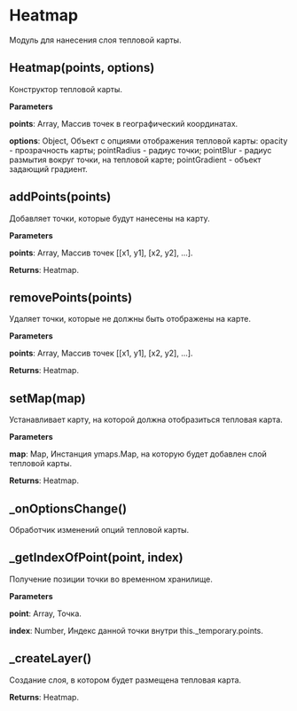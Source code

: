 Heatmap
===

Модуль для нанесения слоя тепловой карты.

Heatmap(points, options) 
-----------------------------
Конструктор тепловой карты.

**Parameters**

**points**: Array, Массив точек в географический координатах.

**options**: Object, Объект с опциями отображения тепловой карты:
 opacity - прозрачность карты;
 pointRadius - радиус точки;
 pointBlur - радиус размытия вокруг точки, на тепловой карте;
 pointGradient - объект задающий градиент.


addPoints(points) 
-----------------------------
Добавляет точки, которые будут нанесены на карту.

**Parameters**

**points**: Array, Массив точек [[x1, y1], [x2, y2], ...].

**Returns**: Heatmap.

removePoints(points) 
-----------------------------
Удаляет точки, которые не должны быть отображены на карте.

**Parameters**

**points**: Array, Массив точек [[x1, y1], [x2, y2], ...].

**Returns**: Heatmap.

setMap(map) 
-----------------------------
Устанавливает карту, на которой должна отобразиться тепловая карта.

**Parameters**

**map**: Map, Инстанция ymaps.Map, на которую будет добавлен слой тепловой карты.

**Returns**: Heatmap.

_onOptionsChange() 
-----------------------------
Обработчик изменений опций тепловой карты.


_getIndexOfPoint(point, index) 
-----------------------------
Получение позиции точки во временном хранилище.

**Parameters**

**point**: Array, Точка.

**index**: Number, Индекс данной точки внутри this._temporary.points.


_createLayer() 
-----------------------------
Создание слоя, в котором будет размещена тепловая карта.

**Returns**: Heatmap.
